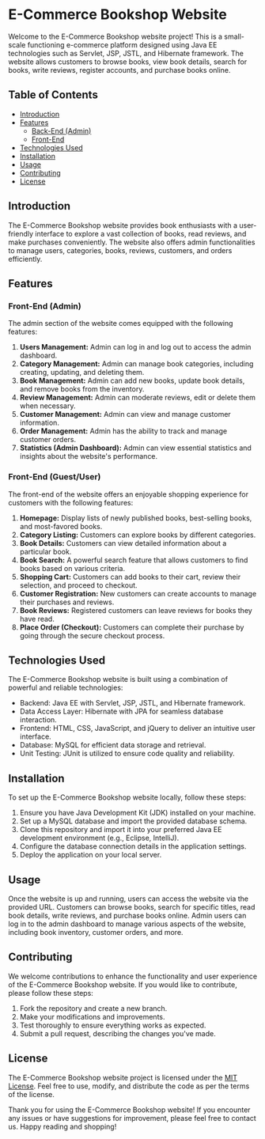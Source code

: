 # E-Commerce Bookshop Website

Welcome to the E-Commerce Bookshop website project! This is a small-scale functioning e-commerce platform designed using Java EE technologies such as Servlet, JSP, JSTL, and Hibernate framework. The website allows customers to browse books, view book details, search for books, write reviews, register accounts, and purchase books online.

## Table of Contents

- [Introduction](#introduction)
- [Features](#features)
  - [Back-End (Admin)](#back-end-admin)
  - [Front-End](#front-end)
- [Technologies Used](#technologies-used)
- [Installation](#installation)
- [Usage](#usage)
- [Contributing](#contributing)
- [License](#license)

## Introduction

The E-Commerce Bookshop website provides book enthusiasts with a user-friendly interface to explore a vast collection of books, read reviews, and make purchases conveniently. The website also offers admin functionalities to manage users, categories, books, reviews, customers, and orders efficiently.

## Features

### Front-End (Admin)

The admin section of the website comes equipped with the following features:

1. **Users Management:** Admin can log in and log out to access the admin dashboard.
2. **Category Management:** Admin can manage book categories, including creating, updating, and deleting them.
3. **Book Management:** Admin can add new books, update book details, and remove books from the inventory.
4. **Review Management:** Admin can moderate reviews, edit or delete them when necessary.
5. **Customer Management:** Admin can view and manage customer information.
6. **Order Management:** Admin has the ability to track and manage customer orders.
7. **Statistics (Admin Dashboard):** Admin can view essential statistics and insights about the website's performance.

### Front-End (Guest/User)

The front-end of the website offers an enjoyable shopping experience for customers with the following features:

1. **Homepage:** Display lists of newly published books, best-selling books, and most-favored books.
2. **Category Listing:** Customers can explore books by different categories.
3. **Book Details:** Customers can view detailed information about a particular book.
4. **Book Search:** A powerful search feature that allows customers to find books based on various criteria.
5. **Shopping Cart:** Customers can add books to their cart, review their selection, and proceed to checkout.
6. **Customer Registration:** New customers can create accounts to manage their purchases and reviews.
7. **Book Reviews:** Registered customers can leave reviews for books they have read.
8. **Place Order (Checkout):** Customers can complete their purchase by going through the secure checkout process.

## Technologies Used

The E-Commerce Bookshop website is built using a combination of powerful and reliable technologies:

- Backend: Java EE with Servlet, JSP, JSTL, and Hibernate framework.
- Data Access Layer: Hibernate with JPA for seamless database interaction.
- Frontend: HTML, CSS, JavaScript, and jQuery to deliver an intuitive user interface.
- Database: MySQL for efficient data storage and retrieval.
- Unit Testing: JUnit is utilized to ensure code quality and reliability.

## Installation

To set up the E-Commerce Bookshop website locally, follow these steps:

1. Ensure you have Java Development Kit (JDK) installed on your machine.
2. Set up a MySQL database and import the provided database schema.
3. Clone this repository and import it into your preferred Java EE development environment (e.g., Eclipse, IntelliJ).
4. Configure the database connection details in the application settings.
5. Deploy the application on your local server.

## Usage

Once the website is up and running, users can access the website via the provided URL. Customers can browse books, search for specific titles, read book details, write reviews, and purchase books online. Admin users can log in to the admin dashboard to manage various aspects of the website, including book inventory, customer orders, and more.

## Contributing

We welcome contributions to enhance the functionality and user experience of the E-Commerce Bookshop website. If you would like to contribute, please follow these steps:

1. Fork the repository and create a new branch.
2. Make your modifications and improvements.
3. Test thoroughly to ensure everything works as expected.
4. Submit a pull request, describing the changes you've made.

## License

The E-Commerce Bookshop website project is licensed under the [MIT License](LICENSE). Feel free to use, modify, and distribute the code as per the terms of the license.

Thank you for using the E-Commerce Bookshop website! If you encounter any issues or have suggestions for improvement, please feel free to contact us. Happy reading and shopping!
